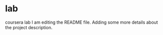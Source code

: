 # lab
coursera lab
I am editing the README file. Adding some more details about the project description.
